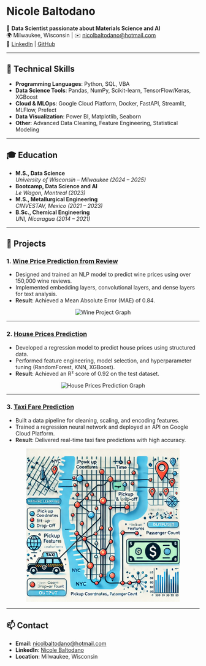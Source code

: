 # Nicole Baltodano

🌟 **Data Scientist passionate about Materials Science and AI**  
🌍 Milwaukee, Wisconsin | ✉️ [nicolbaltodano@hotmail.com](mailto:nicolbaltodano@hotmail.com)  
🔗 [LinkedIn](https://www.linkedin.com/in/nicole-baltodano-460941191/) | [GitHub](https://github.com/Nicole-baltodano)

---

## 🔧 Technical Skills

- **Programming Languages**: Python, SQL, VBA  
- **Data Science Tools**: Pandas, NumPy, Scikit-learn, TensorFlow/Keras, XGBoost  
- **Cloud & MLOps**: Google Cloud Platform, Docker, FastAPI, Streamlit, MLFlow, Prefect  
- **Data Visualization**: Power BI, Matplotlib, Seaborn  
- **Other**: Advanced Data Cleaning, Feature Engineering, Statistical Modeling  

---

## 🎓 Education

- **M.S., Data Science**  
  *University of Wisconsin – Milwaukee (2024 – 2025)*  
- **Bootcamp, Data Science and AI**  
  *Le Wagon, Montreal (2023)*  
- **M.S., Metallurgical Engineering**  
  *CINVESTAV, Mexico (2021 – 2023)*  
- **B.Sc., Chemical Engineering**  
  *UNI, Nicaragua (2014 – 2021)*  

---

## 🚀 Projects

### 1. **[Wine Price Prediction from Review](https://github.com/nicole-baltodano/Wine_price_prediction_from_review)**  
- Designed and trained an NLP model to predict wine prices using over 150,000 wine reviews.  
- Implemented embedding layers, convolutional layers, and dense layers for text analysis.  
- **Result**: Achieved a Mean Absolute Error (MAE) of 0.84.

<p align="center">
  <img src="images/wine-project-graph.png" alt="Wine Project Graph" width="400">
</p>

---

### 2. **[House Prices Prediction](https://github.com/nicole-baltodano/House_prices_prediction)**  
- Developed a regression model to predict house prices using structured data.  
- Performed feature engineering, model selection, and hyperparameter tuning (RandomForest, KNN, XGBoost).  
- **Result**: Achieved an R² score of 0.92 on the test dataset.

<p align="center">
  <img src="images/house-prices-graph.png" alt="House Prices Prediction Graph" width="400">
</p>

---

### 3. **[Taxi Fare Prediction](https://github.com/nicole-baltodano/Taxi_fare_prediction)**  
- Built a data pipeline for cleaning, scaling, and encoding features.  
- Trained a regression neural network and deployed an API on Google Cloud Platform.  
- **Result**: Delivered real-time taxi fare predictions with high accuracy.

<p align="center">
  <img src="images/taxi-fare-graph.png" alt="Taxi Fare Prediction Graph" width="400">
</p>

---

## 📫 Contact

- **Email**: [nicolbaltodano@hotmail.com](mailto:nicolbaltodano@hotmail.com)  
- **LinkedIn**: [Nicole Baltodano](https://www.linkedin.com/in/nicole-baltodano-460941191/)  
- **Location**: Milwaukee, Wisconsin  
